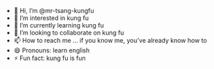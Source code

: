 - 👋 Hi, I’m @mr-tsang-kungfu
- 👀 I’m interested in kung fu
- 🌱 I’m currently learning kung fu
- 💞️ I’m looking to collaborate on kung fu
- 📫 How to reach me ... if you know me, you've already know how to
- 😄 Pronouns: learn english
- ⚡ Fun fact: kung fu is fun

<!---
mr-tsang-kungfu/mr-tsang-kungfu is a ✨ special ✨ repository because its `README.md` (this file) appears on your GitHub profile.
You can click the Preview link to take a look at your changes.
--->
